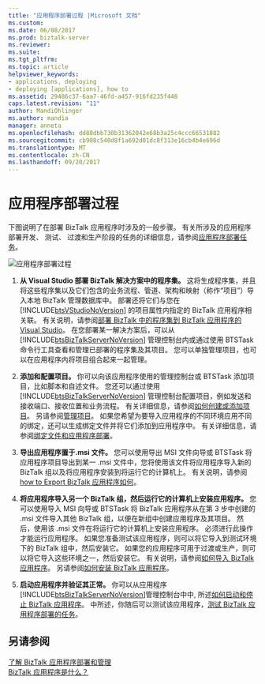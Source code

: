 ```yaml
---
title: "应用程序部署过程 |Microsoft 文档"
ms.custom: 
ms.date: 06/08/2017
ms.prod: biztalk-server
ms.reviewer: 
ms.suite: 
ms.tgt_pltfrm: 
ms.topic: article
helpviewer_keywords:
- applications, deploying
- deploying [applications], how to
ms.assetid: 29486c37-6aa7-46fd-a457-916fd235f448
caps.latest.revision: "11"
author: MandiOhlinger
ms.author: mandia
manager: anneta
ms.openlocfilehash: dd88dbb730b31362042e68b3a25c4ccc66531882
ms.sourcegitcommit: cb908c540d8f1a692d01dc8f313e16cb4b4e696d
ms.translationtype: MT
ms.contentlocale: zh-CN
ms.lasthandoff: 09/20/2017
---
```

# <a name="the-application-deployment-process"></a>应用程序部署过程
下图说明了在部署 BizTalk 应用程序时涉及的一般步骤。 有关所涉及的应用程序部署开发、 测试、 过渡和生产阶段的任务的详细信息，请参阅[应用程序部署任务](../core/application-deployment-tasks.md)。  
  
 ![应用程序部署过程](../core/media/appdeploymentprocess.gif "AppDeploymentProcess")  
  
1.  **从 Visual Studio 部署 BizTalk 解决方案中的程序集。** 这将生成程序集，并且将这些程序集以及它们包含的业务流程、管道、架构和映射（称作“项目”）导入本地 BizTalk 管理数据库中。 部署还将它们与您在 [!INCLUDE[btsVStudioNoVersion](../includes/btsvstudionoversion-md.md)] 的项目属性内指定的 BizTalk 应用程序相关联。 有关说明，请参阅[部署 BizTalk 中的程序集到 BizTalk 应用程序的 Visual Studio](../core/deploying-biztalk-assemblies-from-visual-studio-into-a-biztalk-application.md)。 在您部署某一解决方案后，可以从 [!INCLUDE[btsBizTalkServerNoVersion](../includes/btsbiztalkservernoversion-md.md)] 管理控制台内或通过使用 BTSTask 命令行工具查看和管理已部署的程序集及其项目。 您可以单独管理项目，也可以在应用程序内将项目组合起来一起管理。  
  
2.  **添加和配置项目。** 你可以向该应用程序使用的管理控制台或 BTSTask 添加项目，比如脚本和自述文件。 您还可以通过使用 [!INCLUDE[btsBizTalkServerNoVersion](../includes/btsbiztalkservernoversion-md.md)] 管理控制台配置项目，例如发送和接收端口、接收位置和业务流程。 有关详细信息，请参阅[如何创建或添加项目](../core/how-to-create-or-add-an-artifact.md)。 另请参阅[管理项目](../core/managing-artifacts.md)。 如果您希望为要导入应用程序的不同环境应用不同的绑定，还可以生成绑定文件并将它们添加到应用程序中。 有关详细信息，请参阅[绑定文件和应用程序部署](../core/binding-files-and-application-deployment.md)。  
  
3.  **导出应用程序置于.msi 文件。** 您可以使用导出 MSI 文件向导或 BTSTask 将应用程序项目导出到某一 .msi 文件中，您将使用该文件将应用程序导入新的 BizTalk 组以及将应用程序安装到将运行它的计算机上。 有关说明，请参阅[how to Export BizTalk 应用程序如何](../core/how-to-export-a-biztalk-application.md)。  
  
4.  **将应用程序导入另一个 BizTalk 组，然后运行它的计算机上安装应用程序。** 您可以使用导入 MSI 向导或 BTSTask 将 BizTalk 应用程序从在第 3 步中创建的 .msi 文件导入其他 BizTalk 组，以便在新组中创建应用程序及其项目。 然后，使用该 .msi 文件在将运行它的计算机上安装应用程序。 必须进行此操作才能运行应用程序。 如果您准备测试该应用程序，则可以将它导入到测试环境下的 BizTalk 组中，然后安装它。 如果您的应用程序可用于过渡或生产，则可以将它导入这些环境之一，然后安装它。 有关说明，请参阅[如何导入 BizTalk 应用程序](../core/how-to-import-a-biztalk-application.md)。 另请参阅[如何安装 BizTalk 应用程序](../core/how-to-install-a-biztalk-application.md)。  
  
5.  **启动应用程序并验证其正常。** 你可以从应用程序[!INCLUDE[btsBizTalkServerNoVersion](../includes/btsbiztalkservernoversion-md.md)]管理控制台中中, 所述[如何启动和停止 BizTalk 应用程序](../core/how-to-start-and-stop-a-biztalk-application.md)。 中所述，你随后可以测试该应用程序，[测试 BizTalk 应用程序部署的任务](../core/testing-tasks-for-biztalk-application-deployment.md)。  
  
## <a name="see-also"></a>另请参阅  
 [了解 BizTalk 应用程序部署和管理](../core/understanding-biztalk-application-deployment-and-management.md)   
 [BizTalk 应用程序是什么？](../core/what-is-a-biztalk-application.md)